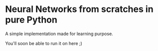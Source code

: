 # Neural Networks from scratches in pure Python

A simple implementation made for learning purpose.

You'll soon be able to run it on here ;)
